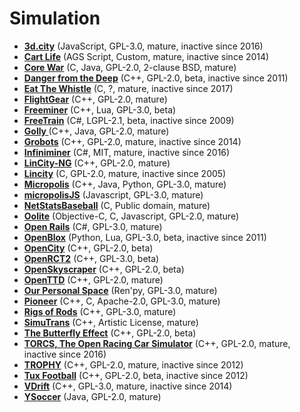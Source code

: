 [comment]: # (autogenerated content, do not edit)
# Simulation

- **[3d.city](3d_city.md)** (JavaScript, GPL-3.0, mature, inactive since 2016)
- **[Cart Life](cart_life.md)** (AGS Script, Custom, mature, inactive since 2014)
- **[Core War](core_war.md)** (C, Java, GPL-2.0, 2-clause BSD, mature)
- **[Danger from the Deep](danger_from_the_deep.md)** (C++, GPL-2.0, beta, inactive since 2011)
- **[Eat The Whistle](eat_the_whistle.md)** (C, ?, mature, inactive since 2017)
- **[FlightGear](flightgear.md)** (C++, GPL-2.0, mature)
- **[Freeminer](freeminer.md)** (C++, Lua, GPL-3.0, beta)
- **[FreeTrain](freetrain.md)** (C#, LGPL-2.1, beta, inactive since 2009)
- **[Golly ](golly.md)** (C++, Java, GPL-2.0, mature)
- **[Grobots](grobots.md)** (C++, GPL-2.0, mature, inactive since 2014)
- **[Infiniminer](infiniminer.md)** (C#, MIT, mature, inactive since 2016)
- **[LinCity-NG](lincity_ng.md)** (C++, GPL-2.0, mature)
- **[Lincity](lincity.md)** (C, GPL-2.0, mature, inactive since 2005)
- **[Micropolis](micropolis.md)** (C++, Java, Python, GPL-3.0, mature)
- **[micropolisJS](micropolis_js.md)** (Javascript, GPL-3.0, mature)
- **[NetStatsBaseball](netstatsbaseball.md)** (C, Public domain, mature)
- **[Oolite](oolite.md)** (Objective-C, C, Javascript, GPL-2.0, mature)
- **[Open Rails](open_rails.md)** (C#, GPL-3.0, mature)
- **[OpenBlox](openblox.md)** (Python, Lua, GPL-3.0, beta, inactive since 2011)
- **[OpenCity](open_city.md)** (C++, GPL-2.0, beta)
- **[OpenRCT2](open_rct2.md)** (C++, GPL-3.0, beta)
- **[OpenSkyscraper](openskyscraper.md)** (C++, GPL-2.0, beta)
- **[OpenTTD](open_ttd.md)** (C++, GPL-2.0, mature)
- **[Our Personal Space](our_personal_space.md)** (Ren'py, GPL-3.0, mature)
- **[Pioneer](pioneer.md)** (C++, C, Apache-2.0, GPL-3.0, mature)
- **[Rigs of Rods](rigs_of_rods.md)** (C++, GPL-3.0, mature)
- **[SimuTrans](simutrans.md)** (C++, Artistic License, mature)
- **[The Butterfly Effect](the_butterfly_effect.md)** (C++, GPL-2.0, beta)
- **[TORCS, The Open Racing Car Simulator](torcs.md)** (C++, GPL-2.0, mature, inactive since 2016)
- **[TROPHY](trophy.md)** (C++, GPL-2.0, mature, inactive since 2012)
- **[Tux Football](tux_football.md)** (C++, GPL-2.0, beta, inactive since 2012)
- **[VDrift](vdrift.md)** (C++, GPL-3.0, mature, inactive since 2014)
- **[YSoccer](ysoccer.md)** (Java, GPL-2.0, mature)